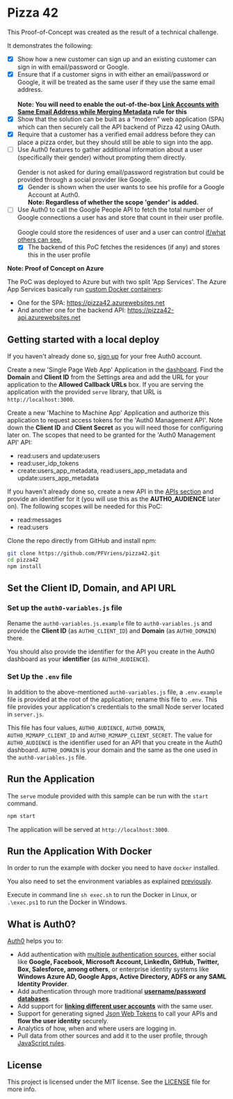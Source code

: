 # Pizza 42

This Proof-of-Concept was created as the result of a technical challenge.

It demonstrates the following:

- [x] Show how a new customer can sign up and an existing customer can sign in with email/password or Google.
- [x] Ensure that if a customer signs in with either an email/password or Google, it will be treated as the same user if they use the same email address.<br/><br/>**Note: You will need to enable the out-of-the-box [Link Accounts with Same Email Address while Merging Metadata](https://manage.auth0.com/#/rules) rule for this**
- [x] Show that the solution can be built as a “modern” web application (SPA) which can then securely call the API backend of Pizza 42 using OAuth.
- [x] Require that a customer has a verified email address before they can place a pizza order, but they should still be able to sign into the app.
- [ ] Use Auth0 features to gather additional information about a user (specifically their gender) without prompting them directly.<br/><br/>Gender is not asked for during email/password registration but could be provided through a social provider like Google.  
    - [x] Gender is shown when the user wants to see his profile for a Google Account at Auth0. <br/>**Note: Regardless of whether the scope 'gender' is added.**
- [ ] Use Auth0 to call the Google People API to fetch the total number of Google connections a user has and store that count in their user profile.<br/><br/>Google could store the residences of  user and a user can control [if/what others can see.](https://aboutme.google.com)
    - [x] The backend of this PoC fetches the residences (if any) and stores this in the user profile

**Note: Proof of Concept on Azure**

The PoC was deployed to Azure but with two split 'App Services'. The Azure App Services basically run [custom Docker containers](https://docs.microsoft.com/en-us/azure/app-service/containers/tutorial-custom-docker-image):

- One for the SPA: https://pizza42.azurewebsites.net
- And another one for the backend API: https://pizza42-api.azurewebsites.net

## Getting started with a local deploy

If you haven't already done so, [sign up](https://auth0.com) for your free Auth0 account.

Create a new 'Single Page Web App' Application in the [dashboard](https://manage.auth0.com/#/applications). Find the **Domain** and **Client ID** from the Settings area and add the URL for your application to the **Allowed Callback URLs** box. If you are serving the application with the provided `serve` library, that URL is `http://localhost:3000`.

Create a new 'Machine to Machine App' Application and authorize this application to request access tokens for the 'Auth0 Management API'. Note down the **Client ID** and **Client Secret** as you will need those for configuring later on. The scopes that need to be granted for the 'Auth0 Management API' API:
- read:users and update:users
- read:user_idp_tokens
- create:users_app_metadata, read:users_app_metadata and update:users_app_metadata

If you haven't already done so, create a new API in the [APIs section](https://manage.auth0.com/#/apis) and provide an identifier for it (you will use this as the **AUTH0_AUDIENCE** later on). The following scopes will be needed for this PoC:
- read:messages
- read:users

Clone the repo directly from GitHub and install npm:

```bash
git clone https://github.com/PFVriens/pizza42.git
cd pizza42
npm install
```

## Set the Client ID, Domain, and API URL

### Set up the `auth0-variables.js` file

Rename the `auth0-variables.js.example` file to `auth0-variables.js` and provide the **Client ID** (as `AUTH0_CLIENT_ID`) and **Domain** (as `AUTH0_DOMAIN`) there.

You should also provide the identifier for the API you create in the Auth0 dashboard as your **identifier** (as `AUTH0_AUDIENCE`).

### Set Up the `.env` file

In addition to the above-mentioned `auth0-variables.js` file, a `.env.example` file is provided at the root of the application; rename this file to `.env`. This file provides your application's credentials to the small Node server located in `server.js`.

This file has four values, `AUTH0_AUDIENCE`, `AUTH0_DOMAIN`, `AUTH0_M2MAPP_CLIENT_ID` and `AUTH0_M2MAPP_CLIENT_SECRET`. The value for `AUTH0_AUDIENCE` is the identifier used for an API that you create in the Auth0 dashboard. `AUTH0_DOMAIN` is your domain and the same as the one used in the `auth0-variables.js` file.

## Run the Application

The `serve` module provided with this sample can be run with the `start` command.

```bash
npm start
```

The application will be served at `http://localhost:3000`.

## Run the Application With Docker

In order to run the example with docker you need to have `docker` installed.

You also need to set the environment variables as explained [previously](#set-the-client-id-domain-and-api-url).

Execute in command line `sh exec.sh` to run the Docker in Linux, or `.\exec.ps1` to run the Docker in Windows.

## What is Auth0?

[Auth0](https://auth0.com) helps you to:

* Add authentication with [multiple authentication sources](https://docs.auth0.com/identityproviders), either social like **Google, Facebook, Microsoft Account, LinkedIn, GitHub, Twitter, Box, Salesforce, among others**, or enterprise identity systems like **Windows Azure AD, Google Apps, Active Directory, ADFS or any SAML Identity Provider**.
* Add authentication through more traditional **[username/password databases](https://docs.auth0.com/mysql-connection-tutorial)**.
* Add support for **[linking different user accounts](https://docs.auth0.com/link-accounts)** with the same user.
* Support for generating signed [Json Web Tokens](https://docs.auth0.com/jwt) to call your APIs and **flow the user identity** securely.
* Analytics of how, when and where users are logging in.
* Pull data from other sources and add it to the user profile, through [JavaScript rules](https://docs.auth0.com/rules).

## License

This project is licensed under the MIT license. See the [LICENSE](LICENSE.txt) file for more info.